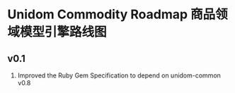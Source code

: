 # Unidom Commodity Roadmap 商品领域模型引擎路线图

## v0.1
1. Improved the Ruby Gem Specification to depend on unidom-common v0.8
